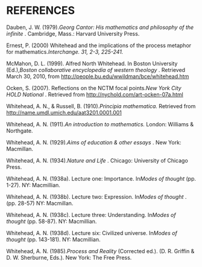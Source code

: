 REFERENCES
==========

Dauben, J. W. (1979).*Georg Cantor: His mathematics and philosophy of
the infinite* . Cambridge, Mass.: Harvard University Press.

Ernest, P. (2000) Whitehead and the implications of the process metaphor
for mathematics.*Interchange. 31, 2-3, 225-241.*

McMahon, D. L. (1999). Alfred North Whitehead. In Boston University
(Ed.),*Boston collaborative encyclopedia of western theology* .
Retrieved March 30, 2010, from
http://people.bu.edu/wwildman/bce/whitehead.htm

Ocken, S. (2007). Reflections on the NCTM focal points.*New York City
HOLD National* . Retrieved from http://nychold.com/art-ocken-07a.html

Whitehead, A. N., & Russell, B. (1910).*Principia mathematica.*
Retrieved from http://name.umdl.umich.edu/aat3201.0001.001

Whitehead, A. N. (1911).*An introduction to mathematics.* London:
Williams & Northgate.

Whitehead, A. N. (1929).*Aims of education & other essays* . New York:
Macmillan.

Whitehead, A. N. (1934).*Nature and Life* . Chicago: University of
Chicago Press.

Whitehead, A. N. (1938a). Lecture one: Importance. In*Modes of thought*
(pp. 1-27). NY: Macmillian.

Whitehead, A. N. (1938b). Lecture two: Expression. In*Modes of thought*
. (pp. 28-57) NY: Macmillan.

Whitehead, A. N. (1938c). Lecture three: Understanding. In*Modes of
thought* (pp. 58-87). NY: Macmillian.

Whitehead, A. N. (1938d). Lecture six: Civilized universe. In*Modes of
thought* (pp. 143-181). NY: Macmillian.

Whitehead, A. N. (1985).*Process and Reality* (Corrected ed.). (D. R.
Griffin & D. W. Sherburne, Eds.). New York: The Free Press.


